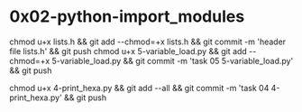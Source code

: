 # 0x02-python-import_modules


chmod u+x lists.h && git add --chmod=+x lists.h && git commit -m 'header file lists.h' && git push
chmod u+x 5-variable_load.py && git add --chmod=+x 5-variable_load.py && git commit -m 'task 05 5-variable_load.py' && git push

chmod u+x 4-print_hexa.py && git add --all && git commit -m 'task 04 4-print_hexa.py' && git push
